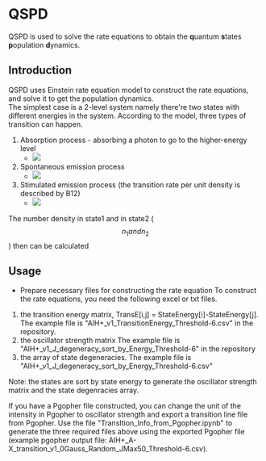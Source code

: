 # QSPD
QSPD is used to solve the rate equations to obtain the **q**uantum **s**tates **p**opulation **d**ynamics. 


## Introduction
QSPD uses Einstein rate equation model to construct the rate equations, and solve it to get the population dynamics. <br>
The simplest case is a 2-level system namely there're two states with different energies in the system. According to the model, three types of transition can happen. <br>
  1. Absorption process - absorbing a photon to go to the higher-energy level
      * ![](https://upload.wikimedia.org/wikipedia/commons/thumb/7/75/AtomicLineAb.svg/340px-AtomicLineAb.svg.png)
  2. Spontaneous emission process 
      * ![](https://upload.wikimedia.org/wikipedia/commons/thumb/7/7a/AtomicLineSpEm.svg/339px-AtomicLineSpEm.svg.png)
  3. Stimulated emission process (the transition rate per unit density is described by B12)
      * ![](https://upload.wikimedia.org/wikipedia/commons/thumb/b/b9/AtomicLineInEm.svg/340px-AtomicLineInEm.svg.png)
      
The number density in state1 and in state2 ($$ n_{1} and n_{2} $$) then can be calculated 

## Usage
* Prepare necessary files for constructing the rate equation
To construct the rate equations, you need the following excel or txt files.

1. the transition energy matrix, TransE[i,j] = StateEnergy[i]-StateEnergy[j]. 
    The example file is "AlH+_v1_TransitionEnergy_Threshold-6.csv" in the repository.
2. the oscillator strength matrix
    The example file is "AlH+_v1_J_degeneracy_sort_by_Energy_Threshold-6" in the repository
3. the array of state degeneracies.
    The example file is "AlH+_v1_J_degeneracy_sort_by_Energy_Threshold-6.csv"
    
Note: the states are sort by state energy to generate the oscillator strength matrix and the state degenracies array.

If you have a Pgopher file constructed, you can change the unit of the intensity in Pgopher to oscillator strength and export a transition line file from Pgopher. Use the file "TransItion_Info_from_Pgopher.ipynb" to generate the three required files above using the exported Pgopher file (example pgopher output file: AlH+_A-X_transition_v1_0Gauss_Random_JMax50_Threshold-6.csv).
